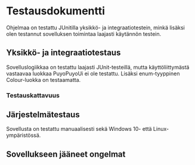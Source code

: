 # Testausdokumentti
Ohjelmaa on testattu JUnitilla yksikkö- ja integraatiotestein, minkä 
lisäksi olen testannut sovelluksen toimintaa laajasti käytännön testein.

## Yksikkö- ja integraatiotestaus
Sovelluslogiikkaa on testattu laajasti JUnit-testeillä, mutta 
käyttöliittymästä vastaavaa luokkaa PuyoPuyoUi ei ole testattu. Lisäksi 
enum-tyyppinen Colour-luokka on testaamatta.

### Testauskattavuus

## Järjestelmätestaus
Sovellusta on testattu manuaalisesti sekä Windows 10- että 
Linux-ympäristössä.

## Sovellukseen jääneet ongelmat
